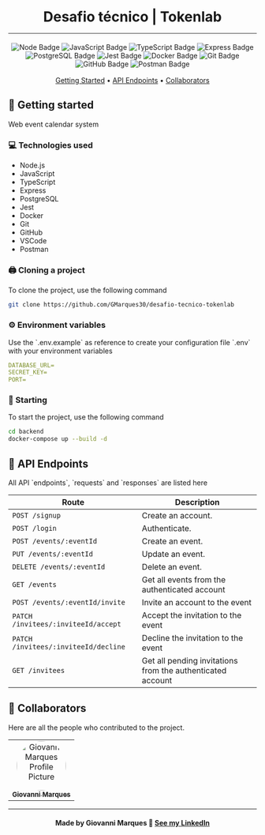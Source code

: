 <h1 align="center" style="font-weight: bold; border-bottom: 1px solid #333; padding-bottom: 16px">Desafio técnico | Tokenlab</h1>
<p align="center"> 
	<img src="https://img.shields.io/badge/Node.js-5FA04E.svg?style=for-the-badge&logo=nodedotjs&logoColor=white" alt="Node Badge" /> 
	<img src="https://img.shields.io/badge/JavaScript-F7DF1E.svg?style=for-the-badge&logo=JavaScript&logoColor=black" alt="JavaScript Badge" />
  <img src="https://img.shields.io/badge/TypeScript-3178C6.svg?style=for-the-badge&logo=TypeScript&logoColor=white" alt="TypeScript Badge" />
  <img src="https://img.shields.io/badge/Express-000000.svg?style=for-the-badge&logo=Express&logoColor=white" alt="Express Badge" />  
	<img src="https://img.shields.io/badge/PostgreSQL-4169E1.svg?style=for-the-badge&logo=PostgreSQL&logoColor=white" alt="PostgreSQL Badge" /> 
	<img src="https://img.shields.io/badge/Jest-C21325.svg?style=for-the-badge&logo=Jest&logoColor=white" alt="Jest Badge" /> 
	<img src="https://img.shields.io/badge/Docker-2496ED.svg?style=for-the-badge&logo=Docker&logoColor=white" alt="Docker Badge" /> 
	<img src="https://img.shields.io/badge/git-%23F05033.svg?style=for-the-badge&logo=git&logoColor=white" alt="Git Badge" /> 
	<img src="https://img.shields.io/badge/github-%23121011.svg?style=for-the-badge&logo=github&logoColor=white" alt="GitHub Badge" /> 
	<img src="https://img.shields.io/badge/Postman-FF6C37?style=for-the-badge&logo=postman&logoColor=white" alt="Postman Badge" /> 
</p>
<div align="center" style="margin: 16px 0;">
	<a href="#getting-started">Getting Started</a> • 
	<a href="#api-endpoints">API Endpoints</a> • 
	<a href="#collaborators">Collaborators</a>
</div>
<h2 id="getting-started">🚀 Getting started</h2>
Web event calendar system
<h3>💻 Technologies used</h3>
<ul>
	<li>Node.js</li>
	<li>JavaScript</li>
  <li>TypeScript</li>
  <li>Express</li>
	<li>PostgreSQL</li>
	<li>Jest</li>
	<li>Docker</li>
	<li>Git</li>
	<li>GitHub</li>
	<li>VSCode</li>
	<li>Postman</li>
</ul>
<h3>🖨️ Cloning a project</h3>
To clone the project, use the following command

```bash
git clone https://github.com/GMarques30/desafio-tecnico-tokenlab
```

<h3> ⚙ Environment variables</h3>
Use the `.env.example` as reference to create your configuration file `.env` with your environment variables

```yaml
DATABASE_URL=
SECRET_KEY=
PORT=
```

<h3>🏁 Starting</h3>
To start the project, use the following command

```bash
cd backend
docker-compose up --build -d
```

<h2 id="api-endpoints">📌 API Endpoints</h2>
All API `endpoints`, `requests` and `responses` are listed here

| Route                                | Description                                                |
| ------------------------------------ | ---------------------------------------------------------- |
| `POST /signup`                       | Create an account.                                         |
| `POST /login`                        | Authenticate.                                              |
| `POST /events/:eventId`              | Create an event.                                           |
| `PUT /events/:eventId`               | Update an event.                                           |
| `DELETE /events/:eventId`            | Delete an event.                                           |
| `GET /events`                        | Get all events from the authenticated account              |
| `POST /events/:eventId/invite`       | Invite an account to the event                             |
| `PATCH /invitees/:inviteeId/accept`  | Accept the invitation to the event                         |
| `PATCH /invitees/:inviteeId/decline` | Decline the invitation to the event                        |
| `GET /invitees`                      | Get all pending invitations from the authenticated account |

<h2 id="collaborators">🤝 Collaborators</h2>
Here are all the people who contributed to the project.

<table>
  <tr>
    <td align="center">
      <a href="https://github.com/GMarques30">
        <img style="border-radius: 50%;" src="https://avatars.githubusercontent.com/u/101661947?v=4" width="100px;" alt="Giovanni Marques Profile Picture"/><br>
        <sub>
          <b>Giovanni Marques</b>
        </sub>
      </a>
    </td>
  </tr>
</table>

---

<h4 align="center">Made by Giovanni Marques 👋 <a href="https://www.linkedin.com/in/gmarques30/">See my LinkedIn</a></h4>
